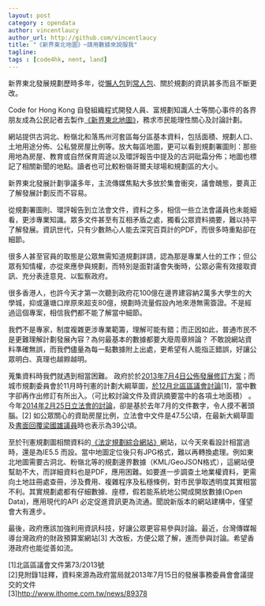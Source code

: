 ```yaml
---
layout: post
category : opendata
author: vincentlaucy
author_url: http://github.com/vincentlaucy
title: "《新界東北地圖》─請用數據來說服我"
tagline: 
tags : [code4hk, nent, land]
---
```


新界東北發展規劃歷時多年，從[懶人包](http://thehousenews.com/NT-northeast/%E5%8F%8D%E6%9D%B1%E5%8C%97%E6%87%B6%E4%BA%BA%E5%8C%85-%E8%A6%81%E6%B1%82%E6%94%BF%E5%BA%9C%E7%AB%8B%E5%8D%B3%E6%92%A4%E5%9B%9E%E6%96%B0%E7%95%8C%E6%9D%B1%E5%8C%97%E7%99%BC%E5%B1%95%E8%A8%88%E5%8A%83%E7%9A%84%E5%8D%81%E5%80%8B%E7%90%86%E7%94%B1/)到[常人包](http://thehousenews.com/NT-northeast/%E5%8F%8D%E6%93%8A%E5%9C%9F%E7%9B%9F%E6%87%B6%E4%BA%BA%E5%8C%85-%E7%99%BC%E5%B1%95%E5%B1%80-%E6%96%B0%E7%95%8C%E6%9D%B1%E5%8C%97%E5%B8%B8%E4%BA%BA%E5%8C%85-%E5%85%A8%E6%96%87/)、關於規劃的資訊甚多而且不斷更改。

Code for Hong Kong 自發組織程式開發人員、富規劃知識人士等關心事件的各界朋友成為公民記者去製作[《新界東北地圖》](http://northeast.code4.hk)，務求市民能理性關心及討論計劃。

網站提供古洞北、粉嶺北和落馬州河套區每分區基本資料，包括面積、規劃人口、土地用途分佈、公私營房屋比例等。放大每區地圖，更可以看到規劃署圖則：那些用地為房屋、教育或自然保育周途以及環評報告中提及的古洞砒霜分佈；地圖也標記了相關新聞的地點。讀者也可比較粉嶺哥爾夫球場和規劃區的大小。

新界東北發展計劃爭議多年，主流傳媒焦點大多放於集會衝突，議會醜態，要真正了解發展計劃反而不容易。

從規劃署圖則、環評報告到立法會文件，資料之多，相信一些立法會議員也未能細看，更涉專業知識。眾多文件甚至有互相矛盾之處，獨看公眾資料摘要，難以持平了解發展。資訊世代，只有少數熱心人能去深究百頁計的PDF，而很多時重點卻在細節。


很多人甚至官員的取態是公眾無需知道規劃詳請，認為那是專業人仕的工作；但公眾有知情權，亦從來應參與規劃，而特別是面對議會失衡時，公眾必需有效接取資訊、充分表逹意見、以監察政府。

很多香港人，也許今天才第一次聽到政府花100億在邊界建容納2萬多大學生的大學城，抑或蓮塘口岸原來超支80億，規劃時流量假設內地來港無需簽證。不是經過這個專案，相信我們都不能了解當中細節。

我們不是專家，制度複雜更涉專業範籌，理解可能有錯；而正因如此，普通市民不是更難理解計劃發展內容？為何最基本的數據都要大廢周章辨論？ 不敢說網站資料準確無誤，而我們儘量為每一點數據附上出處，更希望有人能指正錯誤，好讓公眾明白、真理也越㸤越明。

蒐集資料時我們就遇到相當困難。 政府於於[2013年7月4日公佈發展修訂方案](http://www.nentnda.gov.hk/chi/revised_rodp.html)；而城市規劃委員會於11月時刊憲的計劃大綱草圖，[於12月北區區議會討論](http://www.districtcouncils.gov.hk/north/doc/tc/dc_meetings_doc/n_2013_073_ch.pdf)[1]，當中數字卻再作出修訂有所出入。（可比較討論文件及資訊摘要當中的各項土地面積） 。今年[2014年2月25日立法會的討論](http://www.legco.gov.hk/yr13-14/chinese/panels/dev/papers/dev0225cb1-925-7-c.pdf)，卻是基於去年7月的文件數字，令人摸不著頭腦。[2] 如公眾關心的資助房屋比例，立法會中文件是47.5公頃，在最新大綱草圖及[書面回覆梁國雄議員](http://www.info.gov.hk/gia/general/201402/19/P201402190311.htm)時也表示為39公頃。

至於刊憲規劃圖相關資料的[《法定規劃綜合網站》](http://www.ozp.tpb.gov.hk/default.aspx)網站，以今天來看設計相當過時，還是為IE5.5 而設。當中地圖定位後只有JPG格式，難以再轉換處理。例如東北地圖需要古洞北、粉嶺北等的規劃邊界數據（KML/GeoJSON格式），這網站便幫助不大，而詳細資料也是PDF，應用困難。如要進一步調查土地業權資料，更需向土地註冊處查冊，涉及費用、複雜程序及私穩條例，對市民爭取透明度其實相當不利。其實規劃處都有仔細數據、座標，假若能系統地公開成開放數據(Open Data)，應用現代的API 必定促進資訊更為流通。聞說新版本的網站建構中，僅望會大有進步。

最後，政府應該加強利用資訊科技，好讓公眾更容易參與討論。最近，台灣傳媒報導台灣政府的財政預算案網站[3]
大改板，方便公眾了解，進而參與討論。希望香港政府也能從善如流。

[1]北區區議會文件第73/2013號  
[2]見附錄1註釋，資料來源為政府當局就2013年7月15日的發展事務委員會會議提交的文件  
[3]http://www.ithome.com.tw/news/89378
